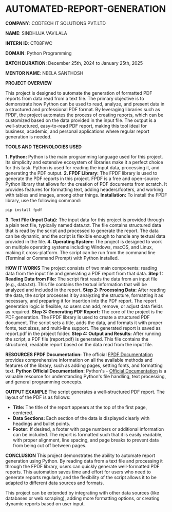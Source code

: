# AUTOMATED-REPORT-GENERATION

**COMPANY**: CODTECH IT SOLUTIONS PVT.LTD

**NAME**: SINDHUJA VAVILALA

**INTERN ID**: CT08FWC

**DOMAIN**: Python Programming

**BATCH DURATION**: December 25th, 2024 to January 25th, 2025

**MENTOR NAME**: NEELA SANTHOSH

**PROJECT OVERVIEW**

This project is designed to automate the generation of formatted PDF reports from data read from a text file. The primary objective is to demonstrate how Python can be used to read, analyze, and present data in a structured and professional PDF format. By leveraging libraries such as FPDF, the project automates the process of creating reports, which can be customized based on the data provided in the input file. The output is a well-structured, easy-to-read PDF report, making this tool ideal for business, academic, and personal applications where regular report generation is needed.

**TOOLS AND TECHNOLOGIES USED**

**1. Python:**
Python is the main programming language used for this project. Its simplicity and extensive ecosystem of libraries make it a perfect choice for this task. Python is used for reading the input data, processing it, and generating the PDF output.
**2. FPDF Library:**
The FPDF library is used to generate the PDF reports in this project. FPDF is a free and open-source Python library that allows for the creation of PDF documents from scratch. It provides features for formatting text, adding headers/footers, and working with tables and images, among other things.
**Installation:** To install the FPDF library, use the following command:

```bash
pip install fpdf
```
**3. Text File (Input Data):**
The input data for this project is provided through a plain text file, typically named data.txt. The file contains structured data that is read by the script and processed to generate the report. The data can be dynamic, and the script is flexible enough to handle any textual data provided in the file.
**4. Operating System:**
The project is designed to work on multiple operating systems including Windows, macOS, and Linux, making it cross-platform. The script can be run from the command line (Terminal or Command Prompt) with Python installed.

**HOW IT WORKS**
The project consists of two main components: reading data from the input file and generating a PDF report from that data.
**Step 1: Reading Data from File:**
The script first reads the data from an input file (e.g., data.txt). This file contains the textual information that will be analyzed and included in the report. 
**Step 2: Processing Data:**
After reading the data, the script processes it by analyzing the structure, formatting it as necessary, and preparing it for insertion into the PDF report. The report generation logic is flexible, so users can add, remove, or adjust data fields as required.
**Step 3: Generating PDF Report:**
The core of the project is the PDF generation. The FPDF library is used to create a structured PDF document. The script sets a title, adds the data, and formats it with proper fonts, text sizes, and multi-line support. The generated report is saved as report.pdf in the project folder.
**Step 4: Output and Results:**
After running the script, a PDF file (report.pdf) is generated. This file contains the structured, readable report based on the data read from the input file.

**RESOURCES**
**FPDF Documentation:** The official [FPDF Documentation](http://www.fpdf.org/) provides comprehensive information on all the available methods and features of the library, such as adding pages, setting fonts, and formatting text.
**Python Official Documentation:** Python's - [Official Documentation](https://docs.python.org/3/) is a valuable resource for understanding Python's file handling, text processing, and general programming concepts.

**OUTPUT EXAMPLE**
The script generates a well-structured PDF report. The layout of the PDF is as follows:
 - **Title:** The title of the report appears at the top of the first page, centered.
 - **Data Sections:** Each section of the data is displayed clearly with headings and bullet points.
 - **Footer:** If desired, a footer with page numbers or additional information can be included.
The report is formatted such that it is easily readable, with proper alignment, line spacing, and page breaks to prevent data from being cut off between pages.

**CONCLUSION**
This project demonstrates the ability to automate report generation using Python. By reading data from a text file and processing it through the FPDF library, users can quickly generate well-formatted PDF reports. This automation saves time and effort for users who need to generate reports regularly, and the flexibility of the script allows it to be adapted to different data sources and formats.

This project can be extended by integrating with other data sources (like databases or web scraping), adding more formatting options, or creating dynamic reports based on user input.
